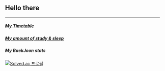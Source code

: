 ## Hello there
--------

<!--
**sanso62/sanso62** is a ✨ _special_ ✨ repository because its `README.md` (this file) appears on your GitHub profile.

Here are some ideas to get you started:

- 🔭 I’m currently working on ...
- 🌱 I’m currently learning ...
- 👯 I’m looking to collaborate on ...
- 🤔 I’m looking for help with ...
- 💬 Ask me about ...
- 📫 How to reach me: ...
- 😄 Pronouns: ...
- ⚡ Fun fact: ...
-->

##### [My Timetable](https://docs.google.com/spreadsheets/d/1NatkXKymi7UQxG9Sxzpyy_nwdvJGKwVtd324zF9Hhag/edit?usp=sharing)

##### [My amount of study & sleep](https://docs.google.com/spreadsheets/d/1yfV9XfLFBks3m2u2yaWOKPE4b_78ZCRE-adM2EpNUAE/edit?usp=sharing)

##### My BaekJoon stats
[![Solved.ac
프로필](http://mazassumnida.wtf/api/v2/generate_badge?boj=sanso)](https://solved.ac/sanso)
